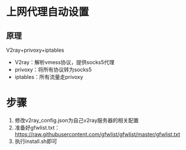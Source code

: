 # 上网代理自动设置

## 原理

V2ray+privoxy+iptables

+ V2ray：解析vmess协议，提供socks5代理
+ privoxy：将所有协议转为socks5
+ iptables：所有流量走privoxy

# 步骤

1. 修改v2ray_config.json为自己v2ray服务器的相关配置
2. 准备好gfwlist.txt：https://raw.githubusercontent.com/gfwlist/gfwlist/master/gfwlist.txt
3. 执行install.sh即可





